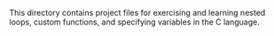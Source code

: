This directory contains project files for exercising and learning nested loops, custom functions, and specifying variables in the C language. 
